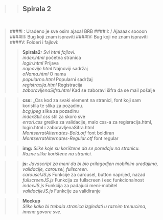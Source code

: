 ﻿>>## Spirala 2
<br>

>####I : Urađeno je sve osim ajaxa! BRB
>####II: / Ajaaaax soooon 
>####III: Bug koji znam ispraviti
>####IV: Bug koji ne znam ispraviti
>####V: Folderi i fajlovi:
>>**Spirala2:** _Svi html fajlovi._  <br>
>_index.html_ početna stranica<br>
>_login.html_ Prijava <br>
>_najnovije.html_ Najnoviji sadržaj<br>
>_oNama.html_ O nama<br>
>_popularno.html_ Popularni sadržaj<br>
>_registracija.html_ Registracija<br>
>_zaboravljenaSifra.html_ Kad se zaboravi šifra da se mail pošalje<br>

>>**css:** _Css kod za svaki element na stranici, font koji sam koristila te slika za pozadinu. <br>
>_bcg.jpeg_ slika za pozadinu<br>
>_indexStill.css_ stil za skoro sve<br>
>_errori.css_ greške za validacije, malo css-a za regisracija.html, login.html i zaboravljenaSifra.html <br>
>_MontserratAlternates-Bold.otf_ font boldiran<br>
>_MontserratAlternates-Regular.otf_ font regular<br>

>>**img:** _Slike koje su korištene da se poredaju na stranicu._ <br>
>_Razne slike korištene na stranici._

>>**js:** _Javascript za meni da bi bio prilagodjen mobilnim uređajima, validacije, carousel, fullscreen._ <br>
>>_carouselJS.js_ Funkcije za carousel, button naprijed, nazad<br>
>>_fullscreenJS.js_ Funkcija za fullscreen i esc funkcionalnost <br>
>>_indexJS.js_ Funkcija za padajuci meni-mobitel<br>
>>_validacijeJS.js_ Funkcije za validiranje<br>
 
>>**Mockup**<br>
>>_Slike kako bi trebala stranica izgledati u raznim trenucima, imena govore sve._
